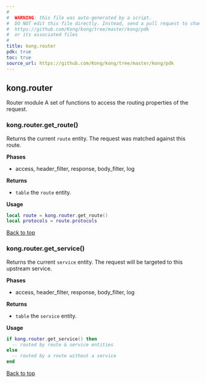 ```yaml
---
#
#  WARNING: this file was auto-generated by a script.
#  DO NOT edit this file directly. Instead, send a pull request to change
#  https://github.com/Kong/kong/tree/master/kong/pdk
#  or its associated files
#
title: kong.router
pdk: true
toc: true
source_url: https://github.com/Kong/kong/tree/master/kong/pdk
---
```


<!--vale off-->

## kong.router

Router module
 A set of functions to access the routing properties of the request.



### kong.router.get_route()

Returns the current `route` entity.  The request was matched against this
 route.


**Phases**

* access, header_filter, response, body_filter, log

**Returns**

* `table` the `route` entity.


**Usage**

``` lua
local route = kong.router.get_route()
local protocols = route.protocols
```

[Back to top](#kongrouter)


### kong.router.get_service()

Returns the current `service` entity.  The request will be targeted to this
 upstream service.


**Phases**

* access, header_filter, response, body_filter, log

**Returns**

* `table` the `service` entity.


**Usage**

``` lua
if kong.router.get_service() then
  -- routed by route & service entities
else
  -- routed by a route without a service
end
```

[Back to top](#kongrouter)
